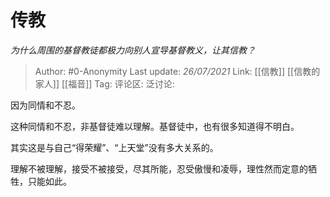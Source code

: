 # 传教
*为什么周围的基督教徒都极力向别人宣导基督教义，让其信教？*

> Author: #0-Anonymity
> Last update: *26/07/2021*
> Link: [[信教]] [[信教的家人]] [[福音]]
> Tag:
> 评论区:
> 泛讨论:

因为同情和不忍。

这种同情和不忍，非基督徒难以理解。基督徒中，也有很多知道得不明白。

其实这是与自己“得荣耀”、“上天堂”没有多大关系的。

理解不被理解，接受不被接受，尽其所能，忍受傲慢和凌辱，理性然而定意的牺牲，只能如此。
